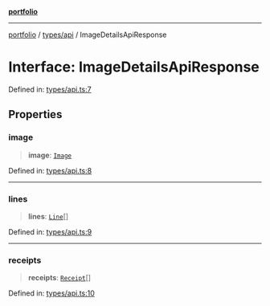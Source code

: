 [**portfolio**](../../../README.md)

***

[portfolio](../../../modules.md) / [types/api](../README.md) / ImageDetailsApiResponse

# Interface: ImageDetailsApiResponse

Defined in: [types/api.ts:7](https://github.com/tnorlund/Portfolio/blob/4c6fb0318c276ffcd2341b3997f4a54b5e3da91e/portfolio/types/api.ts#L7)

## Properties

### image

> **image**: [`Image`](Image.md)

Defined in: [types/api.ts:8](https://github.com/tnorlund/Portfolio/blob/4c6fb0318c276ffcd2341b3997f4a54b5e3da91e/portfolio/types/api.ts#L8)

***

### lines

> **lines**: [`Line`](Line.md)[]

Defined in: [types/api.ts:9](https://github.com/tnorlund/Portfolio/blob/4c6fb0318c276ffcd2341b3997f4a54b5e3da91e/portfolio/types/api.ts#L9)

***

### receipts

> **receipts**: [`Receipt`](Receipt.md)[]

Defined in: [types/api.ts:10](https://github.com/tnorlund/Portfolio/blob/4c6fb0318c276ffcd2341b3997f4a54b5e3da91e/portfolio/types/api.ts#L10)
